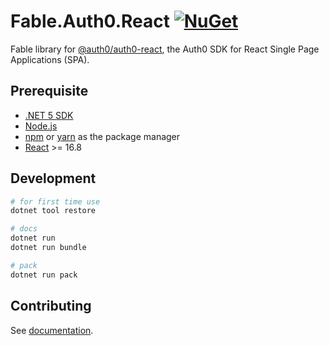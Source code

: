 # Fable.Auth0.React <a href="https://www.nuget.org/packages/Fable.Auth0.React/" target="_blank"><img src="https://img.shields.io/nuget/v/Fable.Auth0.React" alt="NuGet" /></a>

Fable library for [@auth0/auth0-react](https://github.com/auth0/auth0-react), the Auth0 SDK for React Single Page Applications (SPA).

## Prerequisite

* [.NET 5 SDK](https://dotnet.microsoft.com/download/dotnet/5.0)
* [Node.js](https://nodejs.org/)
* [npm](https://www.npmjs.com/) or [yarn](https://yarnpkg.com/) as the package manager
* [React](https://reactjs.org/) >= 16.8

## Development

```bash
# for first time use
dotnet tool restore

# docs
dotnet run
dotnet run bundle

# pack
dotnet run pack
```

## Contributing

See [documentation](https://chengh42.github.io/Fable.Auth0.React/#/contributing).
